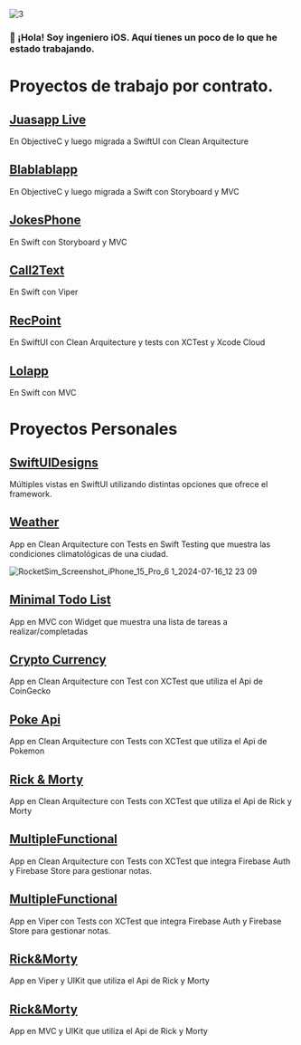 
![3](https://github.com/user-attachments/assets/9d39469f-fa27-4e87-a76c-1873ed395d4d)


### 👋 ¡Hola! Soy ingeniero iOS. Aquí tienes un poco de lo que he estado trabajando.

# Proyectos de trabajo por contrato.

## [Juasapp Live](https://apps.apple.com/es/app/juasapp-live-bromas/id1088907989)

En ObjectiveC y luego migrada a SwiftUI con Clean Arquitecture

## [Blablablapp](https://apps.apple.com/es/app/blablablapp/id993705622)

En ObjectiveC y luego migrada a Swift con Storyboard y MVC

## [JokesPhone](https://apps.apple.com/es/app/jokesphone/id1091182031)

En Swift con Storyboard y MVC

## [Call2Text](https://apps.apple.com/es/app/call2text-grabar-y-transcribir/id1659636086)

En Swift con Viper

## [RecPoint](https://apps.apple.com/es/app/recpoint-grabar-llamadas/id6449040686)

En SwiftUI con Clean Arquitecture y tests con XCTest y Xcode Cloud

## [Lolapp](https://apps.apple.com/cl/app/lolapp-bromas-telef%C3%B3nicas/id1217833104)

En Swift con MVC

# Proyectos Personales

## [SwiftUIDesigns](https://github.com/edgarguitian/SwiftUIDesigns)

Múltiples vistas en SwiftUI utilizando distintas opciones que ofrece el framework.

## [Weather](https://github.com/edgarguitian/Weather)

App en Clean Arquitecture con Tests en Swift Testing que muestra las condiciones climatológicas de una ciudad.

![RocketSim_Screenshot_iPhone_15_Pro_6 1_2024-07-16_12 23 09](https://github.com/user-attachments/assets/510d7ea4-bcdd-42d6-93ad-8905ef337d4c)

## [Minimal Todo List](https://github.com/edgarguitian/MinimalTodoList)

App en MVC con Widget que muestra una lista de tareas a realizar/completadas

## [Crypto Currency](https://github.com/edgarguitian/CryptoCurrency)

App en Clean Arquitecture con Test con XCTest que utiliza el Api de CoinGecko

## [Poke Api](https://github.com/edgarguitian/PokeAPI)

App en Clean Arquitecture con Tests con XCTest que utiliza el Api de Pokemon

## [Rick & Morty](https://github.com/edgarguitian/RickAndMortyCleanArquitecture)

App en Clean Arquitecture con Tests con XCTest que utiliza el Api de Rick y Morty

## [MultipleFunctional](https://github.com/edgarguitian/MultipleFunctional)

App en Clean Arquitecture con Tests con XCTest que integra Firebase Auth y Firebase Store para gestionar notas.

## [MultipleFunctional](https://github.com/edgarguitian/MultipleFunctionalVIPER)

App en Viper con Tests con XCTest que integra Firebase Auth y Firebase Store para gestionar notas.

## [Rick&Morty](https://github.com/edgarguitian/RickAndMortyVIPER)

App en Viper y UIKit que utiliza el Api de Rick y Morty

## [Rick&Morty](https://github.com/edgarguitian/RickAndMortyMVC)

App en MVC y UIKit que utiliza el Api de Rick y Morty

